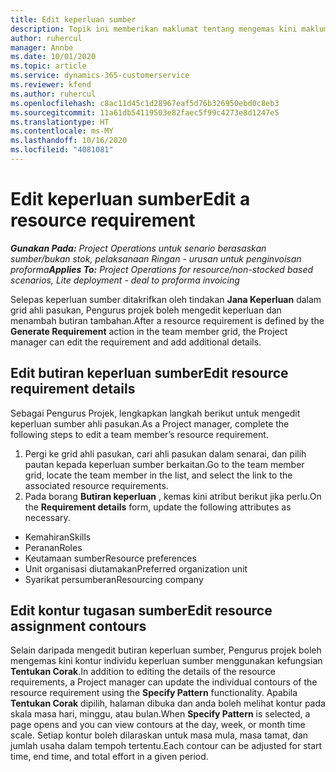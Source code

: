 ```yaml
---
title: Edit keperluan sumber
description: Topik ini memberikan maklumat tentang mengemas kini maklumat keperluan sumber.
author: ruhercul
manager: Annbe
ms.date: 10/01/2020
ms.topic: article
ms.service: dynamics-365-customerservice
ms.reviewer: kfend
ms.author: ruhercul
ms.openlocfilehash: c8ac11d45c1d28967eaf5d76b326950ebd0c8eb3
ms.sourcegitcommit: 11a61db54119503e82faec5f99c4273e8d1247e5
ms.translationtype: HT
ms.contentlocale: ms-MY
ms.lasthandoff: 10/16/2020
ms.locfileid: "4081081"
---
```

# <a name="edit-a-resource-requirement"></a><span data-ttu-id="9660b-103">Edit keperluan sumber</span><span class="sxs-lookup"><span data-stu-id="9660b-103">Edit a resource requirement</span></span>

<span data-ttu-id="9660b-104">_**Gunakan Pada:** Project Operations untuk senario berasaskan sumber/bukan stok, pelaksanaan Ringan - urusan untuk penginvoisan proforma_</span><span class="sxs-lookup"><span data-stu-id="9660b-104">_**Applies To:** Project Operations for resource/non-stocked based scenarios, Lite deployment - deal to proforma invoicing_</span></span>

<span data-ttu-id="9660b-105">Selepas keperluan sumber ditakrifkan oleh tindakan **Jana Keperluan** dalam grid ahli pasukan, Pengurus projek boleh mengedit keperluan dan menambah butiran tambahan.</span><span class="sxs-lookup"><span data-stu-id="9660b-105">After a resource requirement is defined by the **Generate Requirement** action in the team member grid, the Project manager can edit the requirement and add additional details.</span></span>

## <a name="edit-resource-requirement-details"></a><span data-ttu-id="9660b-106">Edit butiran keperluan sumber</span><span class="sxs-lookup"><span data-stu-id="9660b-106">Edit resource requirement details</span></span>

<span data-ttu-id="9660b-107">Sebagai Pengurus Projek, lengkapkan langkah berikut untuk mengedit keperluan sumber ahli pasukan.</span><span class="sxs-lookup"><span data-stu-id="9660b-107">As a Project manager, complete the following steps to edit a team member’s resource requirement.</span></span>

1. <span data-ttu-id="9660b-108">Pergi ke grid ahli pasukan, cari ahli pasukan dalam senarai, dan pilih pautan kepada keperluan sumber berkaitan.</span><span class="sxs-lookup"><span data-stu-id="9660b-108">Go to the team member grid, locate the team member in the list, and select the link to the associated resource requirements.</span></span>
2. <span data-ttu-id="9660b-109">Pada borang **Butiran keperluan** , kemas kini atribut berikut jika perlu.</span><span class="sxs-lookup"><span data-stu-id="9660b-109">On the **Requirement details** form, update the following attributes as necessary.</span></span>

- <span data-ttu-id="9660b-110">Kemahiran</span><span class="sxs-lookup"><span data-stu-id="9660b-110">Skills</span></span>
- <span data-ttu-id="9660b-111">Peranan</span><span class="sxs-lookup"><span data-stu-id="9660b-111">Roles</span></span>
- <span data-ttu-id="9660b-112">Keutamaan sumber</span><span class="sxs-lookup"><span data-stu-id="9660b-112">Resource preferences</span></span>
- <span data-ttu-id="9660b-113">Unit organisasi diutamakan</span><span class="sxs-lookup"><span data-stu-id="9660b-113">Preferred organization unit</span></span>
- <span data-ttu-id="9660b-114">Syarikat persumberan</span><span class="sxs-lookup"><span data-stu-id="9660b-114">Resourcing company</span></span>

## <a name="edit-resource-assignment-contours"></a><span data-ttu-id="9660b-115">Edit kontur tugasan sumber</span><span class="sxs-lookup"><span data-stu-id="9660b-115">Edit resource assignment contours</span></span>

<span data-ttu-id="9660b-116">Selain daripada mengedit butiran keperluan sumber, Pengurus projek boleh mengemas kini kontur individu keperluan sumber menggunakan kefungsian **Tentukan Corak**.</span><span class="sxs-lookup"><span data-stu-id="9660b-116">In addition to editing the details of the resource requirements, a Project manager can update the individual contours of the resource requirement using the **Specify Pattern** functionality.</span></span> <span data-ttu-id="9660b-117">Apabila **Tentukan Corak** dipilih, halaman dibuka dan anda boleh melihat kontur pada skala masa hari, minggu, atau bulan.</span><span class="sxs-lookup"><span data-stu-id="9660b-117">When **Specify Pattern** is selected, a page opens and you can view contours at the day, week, or month time scale.</span></span> <span data-ttu-id="9660b-118">Setiap kontur boleh dilaraskan untuk masa mula, masa tamat, dan jumlah usaha dalam tempoh tertentu.</span><span class="sxs-lookup"><span data-stu-id="9660b-118">Each contour can be adjusted for start time, end time, and total effort in a given period.</span></span>